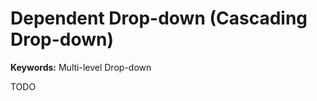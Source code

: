 # Dependent Drop-down (Cascading Drop-down)

**Keywords:** Multi-level Drop-down

TODO

<!--
https://github.com/KyleMThornton/weather-app/blob/master/src/app/api/location/route.tsx

https://github.com/AFFANDRA-SOLUSI-TEKNOLOGI/tumpaksewu

https://medium.com/@biswajitpanda973/how-to-create-a-dependent-dropdown-menu-in-react-js-4d99a26326a3

https://borstch.com/snippet/dependent-dropdowns-in-nextjs-forms

https://www.youtube.com/watch?v=-S6zEpqnhSI

https://github.com/juliusmarminge/nextjs-filter-in-params
-->

<!--
https://github.com/censuradho/mycv-frontend/blob/main/src/layout/cv/components/form/index.tsx
https://github.com/ispark323/closedai-test/blob/develop/frontend/src/app/page.tsx
https://github.com/alinatyndyk/auto_ria/blob/master/frontend/src/forms/auth/register/RegisterSellerForm.tsx
https://github.com/Tan-Po-Po/TanPoPo/blob/development/src/components/orderForm/addressFrom.tsx
https://github.com/DevPedroHB/find-a-friend/blob/master/web/src/components/FetchAFriendForm.tsx
https://github.com/HomeYou-Kenzie-Academy-t15-g4/HomeYou-Kenzie-m3/blob/main/src/hooks/useCities.tsx

https://github.com/guilhermeferreira7/meuestagio/blob/main/client/src/pages/student/profile/_address-form.tsx
https://github.com/luna-cuevas/swom/blob/main/src/app/listings/my-listing/page.tsx
https://github.com/NikitaIASA/freshnesekom-reenbit/blob/master/src/components/Checkout/BillingInfo/BillingInfo.tsx
https://github.com/ICEI-PUC-Minas-PMV-ADS/iMobi/blob/main/src/Frontend/src/view/pages/Home/useCityAutocompleteController.tsx
https://github.com/4x3l3r8/footypack/blob/main/src/components/onboarding/turfManager/TurfAddress.tsx
https://github.com/sajjad-mugdho/stay-hotel-booking/blob/main/src/components/hotel/AddHotelForm.tsx
https://github.com/Rcmade/saliah-foods-admin/blob/main/src/app/checkout/page.tsx
https://github.com/NeilRow56/hotel_14/blob/main/src/components/hotel/AddHotelForm.tsx
-->
